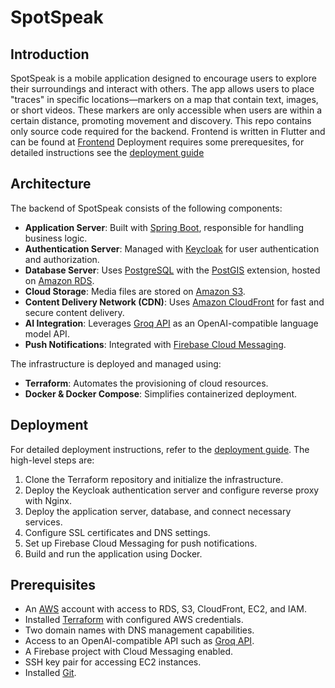 # SpotSpeak

## Introduction
SpotSpeak is a mobile application designed to encourage users to explore their surroundings and interact with others. The app allows users to place "traces" in specific locations—markers on a map that contain text, images, or short videos. These markers are only accessible when users are within a certain distance, promoting movement and discovery.
This repo contains only source code required for the backend. Frontend is written in Flutter and can be found at [Frontend](https://github.com/jakubkrapiec/spotspeak-mobile)
Deployment requires some prerequesites, for detailed instructions see the [deployment guide](DEPLOY.md)

## Architecture
The backend of SpotSpeak consists of the following components:
- **Application Server**: Built with [Spring Boot](https://spring.io/projects/spring-boot), responsible for handling business logic.
- **Authentication Server**: Managed with [Keycloak](https://www.keycloak.org/) for user authentication and authorization.
- **Database Server**: Uses [PostgreSQL](https://www.postgresql.org/) with the [PostGIS](https://postgis.net/) extension, hosted on [Amazon RDS](https://aws.amazon.com/rds/).
- **Cloud Storage**: Media files are stored on [Amazon S3](https://aws.amazon.com/s3/).
- **Content Delivery Network (CDN)**: Uses [Amazon CloudFront](https://aws.amazon.com/cloudfront/) for fast and secure content delivery.
- **AI Integration**: Leverages [Groq API](https://groq.com/) as an OpenAI-compatible language model API.
- **Push Notifications**: Integrated with [Firebase Cloud Messaging](https://firebase.google.com/docs/cloud-messaging).

The infrastructure is deployed and managed using:
- **Terraform**: Automates the provisioning of cloud resources.
- **Docker & Docker Compose**: Simplifies containerized deployment.

## Deployment
For detailed deployment instructions, refer to the [deployment guide](DEPLOY.md). The high-level steps are:
1. Clone the Terraform repository and initialize the infrastructure.
2. Deploy the Keycloak authentication server and configure reverse proxy with Nginx.
3. Deploy the application server, database, and connect necessary services.
4. Configure SSL certificates and DNS settings.
5. Set up Firebase Cloud Messaging for push notifications.
6. Build and run the application using Docker.

## Prerequisites
- An [AWS](https://aws.amazon.com/) account with access to RDS, S3, CloudFront, EC2, and IAM.
- Installed [Terraform](https://www.terraform.io/) with configured AWS credentials.
- Two domain names with DNS management capabilities.
- Access to an OpenAI-compatible API such as [Groq API](https://groq.com/).
- A Firebase project with Cloud Messaging enabled.
- SSH key pair for accessing EC2 instances.
- Installed [Git](https://git-scm.com/).


